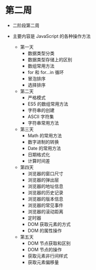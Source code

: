 # 第二周

- 二阶段第二周

- 主要内容是 JavaScript 的各种操作方法
  + 第一天
    + 数据类型分类
    + 数据类型存储上的区别
    + 数组常用方法
    + for 和 for...in 循环
    + 冒泡排序
    + 选择排序
  + 第二天
    + 严格模式
    + ES5 的数组常用方法
    + 字符串的创建
    + ASCII 字符集
    + 字符串常用方法
  + 第三天
    + Math 的常用方法
    + 数字进制的转换
    + Date 的常用方法
    + 日期格式化
    + 计算时间差
  + 第四天
    + 浏览器的窗口尺寸
    + 浏览器的弹出层
    + 浏览器的地址信息
    + 浏览器的历史记录
    + 浏览器的版本信息
    + 浏览器的常见事件
    + 浏览器的滚动距离
    + 定时器
    + DOM 获取元素的方式
    + DOM 的属性操作
  + 第五天
    + DOM 节点获取和区别
    + DOM 节点的操作
    + 获取元素非行间样式
    + 获取元素偏移量
